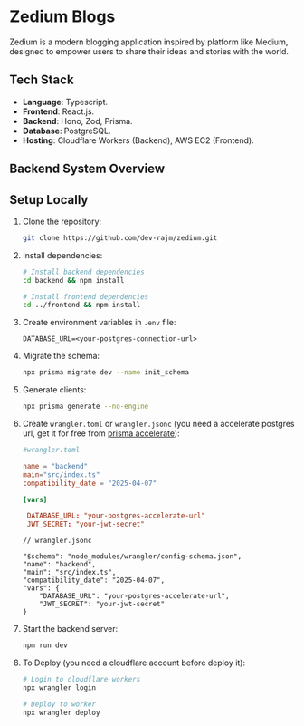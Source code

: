 # Zedium Blogs

Zedium is a modern blogging application inspired by platform like Medium, designed to empower users to share their ideas and stories with the world.

## Tech Stack

- **Language**: Typescript.
- **Frontend**: React.js.
- **Backend**: Hono, Zod, Prisma.
- **Database**: PostgreSQL.
- **Hosting**: Cloudflare Workers (Backend), AWS EC2 (Frontend).

## Backend System Overview

## Setup Locally

1. Clone the repository:

   ```bash
   git clone https://github.com/dev-rajm/zedium.git
   ```

2. Install dependencies:

   ```bash
   # Install backend dependencies
   cd backend && npm install

   # Install frontend dependencies
   cd ../frontend && npm install
   ```

3. Create environment variables in `.env` file:

   ```env
   DATABASE_URL=<your-postgres-connection-url>
   ```

4. Migrate the schema:

   ```bash
   npx prisma migrate dev --name init_schema
   ```

5. Generate clients:

   ```bash
   npx prisma generate --no-engine
   ```

6. Create `wrangler.toml` or `wrangler.jsonc` (you need a accelerate postgres url, get it for free from [prisma accelerate](https://www.prisma.io/data-platform/accelerate)):

   ```toml
   #wrangler.toml

   name = "backend"
   main="src/index.ts"
   compatibility_date = "2025-04-07"

   [vars]

    DATABASE_URL: "your-postgres-accelerate-url"
    JWT_SECRET: "your-jwt-secret"
   ```

   ```jsonc
   // wrangler.jsonc

   "$schema": "node_modules/wrangler/config-schema.json",
   "name": "backend",
   "main": "src/index.ts",
   "compatibility_date": "2025-04-07",
   "vars": {
       "DATABASE_URL": "your-postgres-accelerate-url",
       "JWT_SECRET": "your-jwt-secret"
   }

   ```

7. Start the backend server:

   ```bash
   npm run dev
   ```

8. To Deploy (you need a cloudflare account before deploy it):

   ```bash
   # Login to cloudflare workers
   npx wrangler login

   # Deploy to worker
   npx wrangler deploy
   ```
